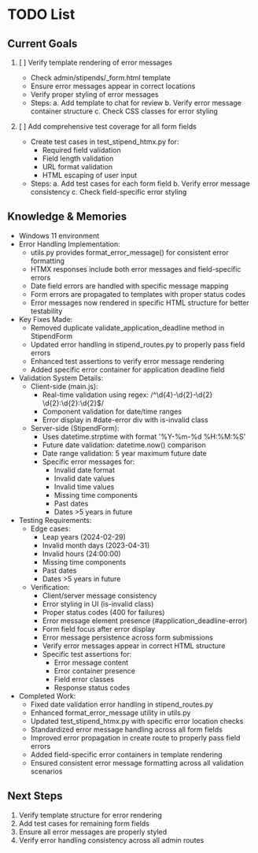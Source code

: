 # TODO List

## Current Goals
1. [ ] Verify template rendering of error messages
   - Check admin/stipends/_form.html template
   - Ensure error messages appear in correct locations
   - Verify proper styling of error messages
   - Steps:
     a. Add template to chat for review
     b. Verify error message container structure
     c. Check CSS classes for error styling

2. [ ] Add comprehensive test coverage for all form fields
   - Create test cases in test_stipend_htmx.py for:
     * Required field validation
     * Field length validation
     * URL format validation
     * HTML escaping of user input
   - Steps:
     a. Add test cases for each form field
     b. Verify error message consistency
     c. Check field-specific error styling

## Knowledge & Memories
- Windows 11 environment
- Error Handling Implementation:
  * utils.py provides format_error_message() for consistent error formatting
  * HTMX responses include both error messages and field-specific errors
  * Date field errors are handled with specific message mapping
  * Form errors are propagated to templates with proper status codes
  * Error messages now rendered in specific HTML structure for better testability
- Key Fixes Made:
  * Removed duplicate validate_application_deadline method in StipendForm
  * Updated error handling in stipend_routes.py to properly pass field errors
  * Enhanced test assertions to verify error message rendering
  * Added specific error container for application deadline field
- Validation System Details:
  * Client-side (main.js):
    - Real-time validation using regex: /^\d{4}-\d{2}-\d{2} \d{2}:\d{2}:\d{2}$/
    - Component validation for date/time ranges
    - Error display in #date-error div with is-invalid class
  * Server-side (StipendForm):
    - Uses datetime.strptime with format '%Y-%m-%d %H:%M:%S'
    - Future date validation: datetime.now() comparison
    - Date range validation: 5 year maximum future date
    - Specific error messages for:
      * Invalid date format
      * Invalid date values
      * Invalid time values
      * Missing time components
      * Past dates
      * Dates >5 years in future
- Testing Requirements:
  * Edge cases:
    - Leap years (2024-02-29)
    - Invalid month days (2023-04-31)
    - Invalid hours (24:00:00)
    - Missing time components
    - Past dates
    - Dates >5 years in future
  * Verification:
    - Client/server message consistency
    - Error styling in UI (is-invalid class)
    - Proper status codes (400 for failures)
    - Error message element presence (#application_deadline-error)
    - Form field focus after error display
    - Error message persistence across form submissions
    - Verify error messages appear in correct HTML structure
    - Specific test assertions for:
      * Error message content
      * Error container presence
      * Field error classes
      * Response status codes
- Completed Work:
  * Fixed date validation error handling in stipend_routes.py
  * Enhanced format_error_message utility in utils.py
  * Updated test_stipend_htmx.py with specific error location checks
  * Standardized error message handling across all form fields
  * Improved error propagation in create route to properly pass field errors
  * Added field-specific error containers in template rendering
  * Ensured consistent error message formatting across all validation scenarios

## Next Steps
1. Verify template structure for error rendering
2. Add test cases for remaining form fields
3. Ensure all error messages are properly styled
4. Verify error handling consistency across all admin routes

